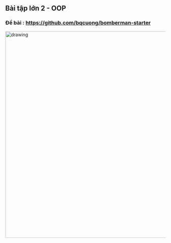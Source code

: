 ## Bài tập lớn 2 - OOP

### Đề bài : https://github.com/bqcuong/bomberman-starter

<img src="https://github.com/ducan3007/java-bomberman/blob/main/Rescourses/img/demo_bomberman.PNG" alt="drawing" width="650"/>
